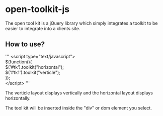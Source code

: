open-toolkit-js
=========================

The open tool kit is a jQuery library which simply integrates a toolkit to be easier to integrate into a clients site.

<h2>How to use?</h2>
 

<p>
'''
&lt;script type="text/javascript"&gt;<br/>
$(function(){<br/>
$('#tk').toolkit("horizontal");<br/>
$('#tk1').toolkit("verticle");<br/>
}); <br/>       
&lt;/script&gt;
'''
</p>

<p>The verticle layout displays vertically and the horizontal layout displays horizontally.</p>

<p>The tool kit will be inserted inside the "div" or dom element you select.</p>
